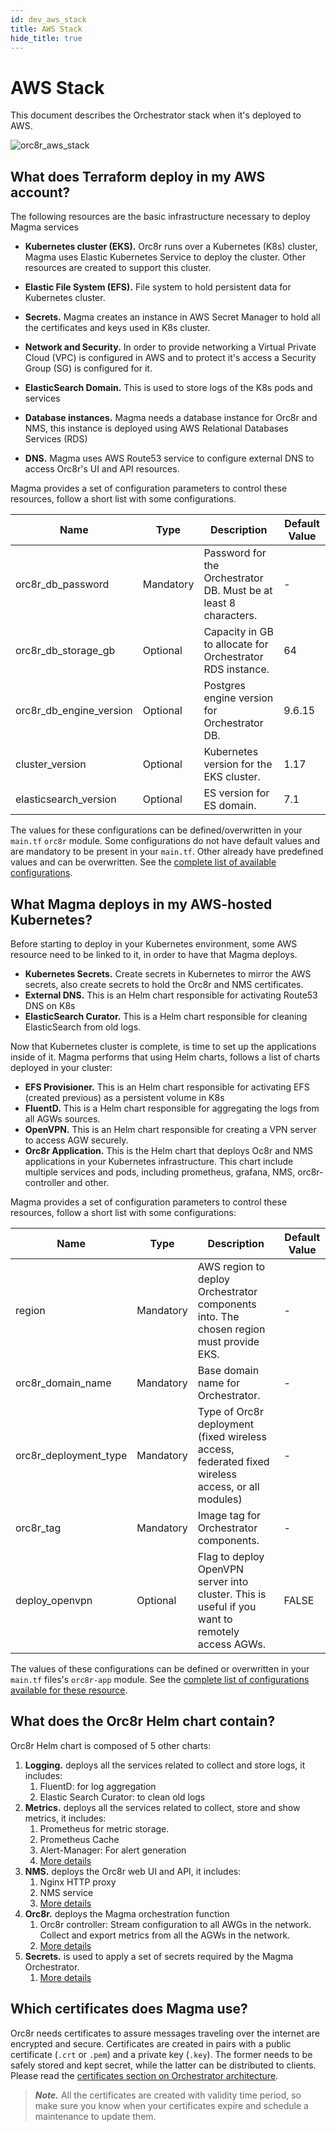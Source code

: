```yaml
---
id: dev_aws_stack
title: AWS Stack
hide_title: true
---
```


# AWS Stack

This document describes the Orchestrator stack when it's deployed to AWS.

![orc8r_aws_stack](assets/orc8r/orc8r_aws_stack.png)

## What does Terraform deploy in my AWS account?

The following resources are the basic infrastructure necessary to deploy Magma services

* **Kubernetes cluster (EKS).** Orc8r runs over a Kubernetes (K8s) cluster, Magma uses Elastic Kubernetes Service to deploy the cluster. Other resources are created to support this cluster.
* **Elastic File System (EFS).** File system to hold persistent data for Kubernetes cluster.
* **Secrets.** Magma creates an instance in AWS Secret Manager to hold all the certificates and keys used in K8s cluster.
* **Network and Security.** In order to provide networking a Virtual Private Cloud (VPC) is configured in AWS and to protect it's access a Security Group (SG) is configured for it.

* **ElasticSearch Domain.** This is used to store logs of the K8s pods and services
* **Database instances.** Magma needs a database instance for Orc8r and NMS, this instance is deployed using AWS Relational Databases Services (RDS)
* **DNS.** Magma uses AWS Route53 service to configure external DNS to access Orc8r's UI and API resources.

Magma provides a set of configuration parameters to control these resources, follow a short list with some configurations.

|Name	|Type	|Description	|Default Value	|
|---	|---	|---	|---	|
|orc8r_db_password	|Mandatory	|Password for the Orchestrator DB. Must be at least 8 characters.	|-	|
|orc8r_db_storage_gb	|Optional	|Capacity in GB to allocate for Orchestrator RDS instance.	|64	|
|orc8r_db_engine_version	|Optional	|Postgres engine version for Orchestrator DB.	|9.6.15	|
|cluster_version	|Optional	|Kubernetes version for the EKS cluster.	|1.17	|
|elasticsearch_version	|Optional	|ES version for ES domain.	|7.1	|

The values for these configurations can be defined/overwritten in your `main.tf` `orc8r` module.
Some configurations do not have default values and are mandatory to be present in your `main.tf`.
Other already have predefined values and can be overwritten.
See the [complete list of available configurations](http://github.com/magma/magma/blob/master/orc8r/cloud/deploy/terraform/orc8r-aws/variables.tf).

## What Magma deploys in my AWS-hosted Kubernetes?


Before starting to deploy in your Kubernetes environment, some AWS resource need to be linked to it, in order to have that Magma deploys.

* **Kubernetes Secrets.** Create secrets in Kubernetes to mirror the AWS secrets, also create secrets to hold the Orc8r and NMS certificates.
* **External DNS.** This is an Helm chart responsible for activating Route53 DNS on K8s
* **ElasticSearch Curator.** This is a Helm chart responsible for cleaning ElasticSearch from old logs.


Now that Kubernetes cluster is complete, is time to set up the applications inside of it. Magma performs that using Helm charts, follows a list of charts deployed in your cluster:

* **EFS Provisioner.** This is an Helm chart responsible for activating EFS (created previous) as a persistent volume in K8s
* **FluentD.** This is a Helm chart responsible for aggregating the logs from all AGWs sources.
* **OpenVPN.** This is an Helm chart responsible for creating a VPN server to access AGW securely.
* **Orc8r Application.** This is the Helm chart that deploys Oc8r and NMS applications in your Kubernetes infrastructure. This chart include multiple services and pods, including prometheus, grafana, NMS, orc8r-controller and other.

Magma provides a set of configuration parameters to control these resources, follow a short list with some configurations:

|Name	|Type	|Description	|Default Value	|
|---	|---	|---	|---	|
|region	|Mandatory	|AWS region to deploy Orchestrator components into. The chosen region must provide EKS.	|-	|
|orc8r_domain_name	|Mandatory	|Base domain name for Orchestrator.	|-	|
|orc8r_deployment_type	|Mandatory	|Type of Orc8r deployment (fixed wireless access, federated fixed wireless access, or all modules)	|-	|
|orc8r_tag	|Mandatory	|Image tag for Orchestrator components.	|-	|
|deploy_openvpn	|Optional	|Flag to deploy OpenVPN server into cluster. This is useful if you want to remotely access AGWs.	|FALSE	|

The values of these configurations can be defined or overwritten in your `main.tf` files's `orc8r-app` module.
See the [complete list of configurations available for these resource](http://github.com/magma/magma/blob/master/orc8r/cloud/deploy/terraform/orc8r-helm-aws/variables.tf).

## What does the Orc8r Helm chart contain?


Orc8r Helm chart is composed of 5 other charts:

1. **Logging.** deploys all the services related to collect and store logs, it includes:
    1. FluentD: for log aggregation
    2. Elastic Search Curator: to clean old logs
2. **Metrics.** deploys all the services related to collect, store and show metrics, it includes:
    1. Prometheus for metric storage.
    2. Prometheus Cache
    3. Alert-Manager: For alert generation
    4. [More details](https://github.com/magma/magma/blob/master/orc8r/cloud/helm/orc8r/charts/metrics/README.md)
3. **NMS.** deploys the Orc8r web UI and API, it includes:
    1. Nginx HTTP proxy
    2. NMS service
    3. [More details](https://github.com/magma/magma/blob/master/orc8r/cloud/helm/orc8r/charts/nms/README.md)
4. **Orc8r.** deploys the Magma orchestration function
    1. Orc8r controller: Stream configuration to all AWGs in the network. Collect and export metrics from all the AGWs in the network.
    2. [More details](https://github.com/magma/magma/blob/master/orc8r/cloud/helm/README.md)
5. **Secrets.** is used to apply a set of secrets required by the Magma Orchestrator.
    1. [More details](https://github.com/magma/magma/blob/master/orc8r/cloud/helm/orc8r/charts/secrets/README.md)

## Which certificates does Magma use?

Orc8r needs certificates to assure messages traveling over the internet are encrypted and secure. Certificates are created in pairs with a public certificate (`.crt` or `.pem`) and a private key (`.key`). The former needs to be safely stored and kept secret, while the latter can be distributed to clients. Please read the [certificates section on Orchestrator architecture](https://magma.github.io/magma/docs/next/orc8r/dev_security#certificates).

> ***Note.*** All the certificates are created with validity time period, so make sure you know when your certificates expire and schedule a maintenance to update them.


